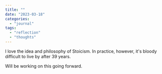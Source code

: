 ```yaml
---
title: ""
date: "2023-03-18"
categories: 
  - "journal"
tags: 
  - "reflection"
  - "thoughts"
---
```


I love the idea and philosophy of Stoicism. In practice, however, it's bloody difficult to live by after 39 years.

Will be working on this going forward.
